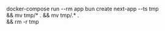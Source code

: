 docker-compose run --rm app bun create next-app --ts tmp\
		&& mv tmp/* . && mv tmp/.* .\
		&& rm -r tmp
